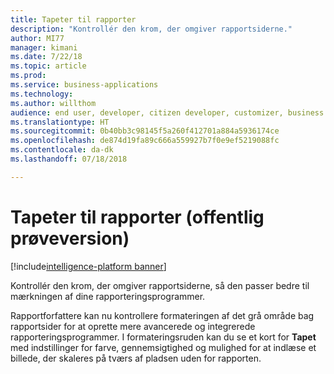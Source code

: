 ```yaml
---
title: Tapeter til rapporter
description: "Kontrollér den krom, der omgiver rapportsiderne."
author: MI77
manager: kimani
ms.date: 7/22/18
ms.topic: article
ms.prod: 
ms.service: business-applications
ms.technology: 
ms.author: willthom
audience: end user, developer, citizen developer, customizer, business analyst, IT pro
ms.translationtype: HT
ms.sourcegitcommit: 0b40bb3c98145f5a260f412701a884a5936174ce
ms.openlocfilehash: de874d19fa89c666a559927b7f0e9ef5219088fc
ms.contentlocale: da-dk
ms.lasthandoff: 07/18/2018

---
```


# <a name="report-wallpapers-public-preview"></a>Tapeter til rapporter (offentlig prøveversion)

[!include[intelligence-platform banner](../../includes/intelligence-platform.md)]

Kontrollér den krom, der omgiver rapportsiderne, så den passer bedre til mærkningen af dine rapporteringsprogrammer.

Rapportforfattere kan nu kontrollere formateringen af det grå område bag rapportsider for at oprette mere avancerede og integrerede rapporteringsprogrammer. I formateringsruden kan du se et kort for **Tapet** med indstillinger for farve, gennemsigtighed og mulighed for at indlæse et billede, der skaleres på tværs af pladsen uden for rapporten.

<!--
### Who uses this feature
This feature is intended for report authors. 
## Status
### Development status
In development
#### Target timeframe
October ‘18
-->

